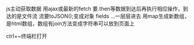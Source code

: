 js主动获取数据 用ajax或最新的fetch
要.then等数据到达后再执行相应操作，到达的是文件流
流要toJSON();变成对象
fields ...一层层进去
用map生成新数组，是html数组，数组有join方法变成字符串可以放到页面上

ctrl+~终端栏打开